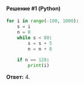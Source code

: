 #### Решение #1 (Python)
```python
for i in range(-100, 1000):
	s = i
	n = 0
	while s < 80:
		s = s + 5
		n = n + 8
	
	if n == 128:
		print(i)
```
**Ответ:** 4.
